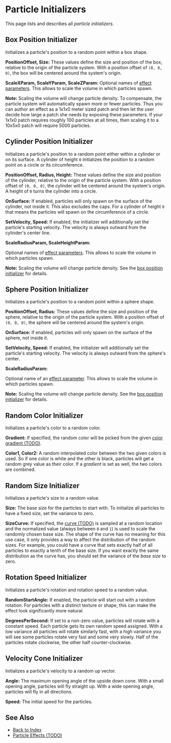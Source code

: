 # Particle Initializers

This page lists and describes all *particle initializers*.

<!-- PAGE IS TODO -->

## Box Position Initializer

Initializes a particle's position to a random point within a box shape.

**PositionOffset, Size:** These values define the size and position of the box, relative to the origin of the particle system. With a position offset of `(0, 0, 0)`, the box will be centered around the system's origin.

**ScaleXParam, ScaleYParam, ScaleZParam:** Optional names of [effect parameters](particle-effects-overview.md#effect-parameters). This allows to scale the volume in which particles spawn.

**Note:** Scaling the volume will change particle density. To compensate, the particle system will automatically spawn more or fewer particles. Thus you can author an effect as a 1x1x0 meter sized patch and then let the user decide how large a patch she needs by exposing these parameters. If your 1x1x0 patch requires roughly 100 particles at all times, then scaling it to a 10x5x0 patch will require 5000 particles.

## Cylinder Position Initializer

Initializes a particle's position to a random point either within a cylinder or on its surface. A cylinder of height `0` initializes the position to a random point on a circle or its circumference.

**PositionOffset, Radius, Height:** These values define the size and position of the cylinder, relative to the origin of the particle system. With a position offset of `(0, 0, 0)`, the cylinder will be centered around the system's origin. A height of `0` turns the cylinder into a circle.

**OnSurface:** If enabled, particles will only spawn on the surface of the cylinder, not inside it. This also excludes the caps. For a cylinder of height `0` that means the particles will spawn on the circumference of a circle.

**SetVelocity, Speed:** If enabled, the initializer will additionally set the particle's starting velocity. The velocity is always outward from the cylinder's center line.

**ScaleRadiusParam, ScaleHeightParam:**

Optional names of [effect parameters](particle-effects-overview.md#effect-parameters). This allows to scale the volume in which particles spawn.

**Note:** Scaling the volume will change particle density. See the [box position initializer](#box-position-initializer) for details.

## Sphere Position Initializer

Initializes a particle's position to a random point within a sphere shape.

**PositionOffset, Radius:** These values define the size and position of the sphere, relative to the origin of the particle system. With a position offset of `(0, 0, 0)`, the sphere will be centered around the system's origin.

**OnSurface:** If enabled, particles will only spawn on the surface of the sphere, not inside it.

**SetVelocity, Speed:** If enabled, the initializer will additionally set the particle's starting velocity. The velocity is always outward from the sphere's center.

**ScaleRadiusParam:**

Optional name of an [effect parameter](particle-effects-overview.md#effect-parameters). This allows to scale the volume in which particles spawn.

**Note:** Scaling the volume will change particle density. See the [box position initializer](#box-position-initializer) for details.

## Random Color Initializer

Initializes a particle's color to a random color.

**Gradient:** If specified, the random color will be picked from the given [color gradient (TODO)](../../animation/color-gradients.md).

**Color1, Color2:** A random interpolated color between the two given colors is used. So if one color is white and the other is black, particles will get a random grey value as their color. If a *gradient* is set as well, the two colors are combined.

## Random Size Initializer

Initializes a particle's size to a random value.

**Size:** The base size for the particles to start with. To initialize all particles to have a fixed size, set the variance to zero.

**SizeCurve:** If specified, the [curve (TODO)](../../animation/curves.md) is sampled at a random location and the normalized value (always between `0` and `1`) is used to scale the randomly chosen base size. The shape of the curve has no meaning for this use case, it only provides a way to affect the distribution of the random sizes. For example, you could have a curve that sets exactly half of all particles to exactly a tenth of the base size. If you want exactly the same distribution as the curve has, you should set the variance of the *base size* to zero.

## Rotation Speed Initializer

Initializes a particle's rotation and rotation speed to a random value.

**RandomStartAngle:** If enabled, the particle will start out with a random rotation. For particles with a distinct texture or shape, this can make the effect look significantly more natural.

**DegreesPerSecond:** If set to a non-zero value, particles will rotate with a constant speed. Each particle gets its own random speed assigned. With a low variance all particles will rotate similarly fast, with a high variance you will see some particles rotate very fast and some very slowly. Half of the particles rotate clockwise, the other half counter-clockwise.

## Velocity Cone Initializer

Initializes a particle's velocity to a random up vector.

**Angle:** The maximum opening angle of the upside down cone. With a small opening angle, particles will fly straight up. With a wide opening angle, particles will fly in all directions.

**Speed:** The initial speed for the particles.

## See Also

* [Back to Index](../../index.md)
* [Particle Effects (TODO)](particle-effects-overview.md)
